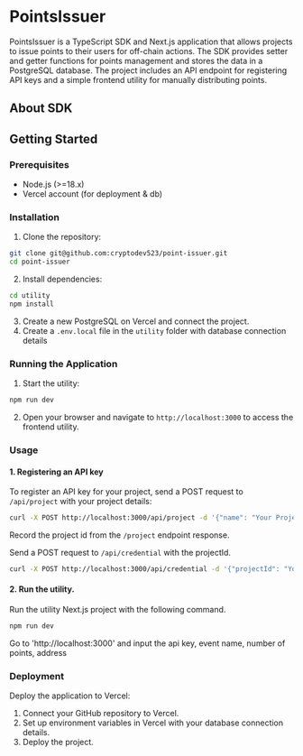 # PointsIssuer

PointsIssuer is a TypeScript SDK and Next.js application that allows projects to issue points to their users for off-chain actions. 
The SDK provides setter and getter functions for points management and stores the data in a PostgreSQL database. 
The project includes an API endpoint for registering API keys and a simple frontend utility for manually distributing points.

## About SDK

## Getting Started

### Prerequisites

- Node.js (>=18.x)
- Vercel account (for deployment & db)

### Installation

1. Clone the repository:
```bash
git clone git@github.com:cryptodev523/point-issuer.git
cd point-issuer
```

2. Install dependencies:
```bash
cd utility
npm install
```

3. Create a new PostgreSQL on Vercel and connect the project.
4. Create a `.env.local` file in the `utility` folder with database connection details

### Running the Application

1. Start the utility:
```bash
npm run dev
```

2. Open your browser and navigate to `http://localhost:3000` to access the frontend utility.

### Usage

#### 1. Registering an API key

To register an API key for your project, send a POST request to `/api/project` with your project details:

```bash
curl -X POST http://localhost:3000/api/project -d '{"name": "Your Project Name"}'
```

Record the project id from the `/project` endpoint response.

Send a POST request to `/api/credential` with the projectId.

```bash
curl -X POST http://localhost:3000/api/credential -d '{"projectId": "Your Project Id"}'
```

#### 2. Run the utility.

Run the utility Next.js project with the following command.
```bash
npm run dev
```

Go to 'http://localhost:3000' and input the api key, event name, number of points, address

### Deployment

Deploy the application to Vercel:
1. Connect your GitHub repository to Vercel.
2. Set up environment variables in Vercel with your database connection details.
3. Deploy the project.